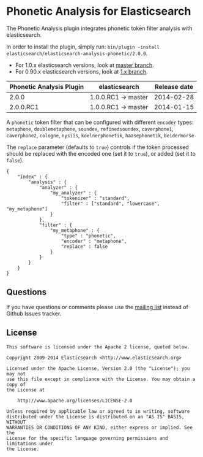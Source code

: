 Phonetic Analysis for Elasticsearch
===================================

The Phonetic Analysis plugin integrates phonetic token filter analysis with elasticsearch.

In order to install the plugin, simply run: `bin/plugin -install elasticsearch/elasticsearch-analysis-phonetic/2.0.0`.

* For 1.0.x elasticsearch versions, look at [master branch](https://github.com/elasticsearch/elasticsearch-analysis-phonetic/tree/master).
* For 0.90.x elasticsearch versions, look at [1.x branch](https://github.com/elasticsearch/elasticsearch-analysis-phonetic/tree/1.x).

|    Phonetic Analysis Plugin   |    elasticsearch    | Release date |
|-------------------------------|---------------------|:------------:|
| 2.0.0                         | 1.0.0.RC1 -> master |  2014-02-28  |
| 2.0.0.RC1                     | 1.0.0.RC1 -> master |  2014-01-15  |


A `phonetic` token filter that can be configured with different `encoder` types: 
`metaphone`, `doublemetaphone`, `soundex`, `refinedsoundex`, 
`caverphone1`, `caverphone2`, `cologne`, `nysiis`,
`koelnerphonetik`, `haasephonetik`, `beidermorse`

The `replace` parameter (defaults to `true`) controls if the token processed 
should be replaced with the encoded one (set it to `true`), or added (set it to `false`).

    {
        "index" : {
            "analysis" : {
                "analyzer" : {
                    "my_analyzer" : {
                        "tokenizer" : "standard",
                        "filter" : ["standard", "lowercase", "my_metaphone"]
                    }
                },
                "filter" : {
                    "my_metaphone" : {
                        "type" : "phonetic",
                        "encoder" : "metaphone",
                        "replace" : false
                    }
                }
            }
        }
    }

Questions
---------

If you have questions or comments please use the [mailing list](https://groups.google.com/group/elasticsearch) instead
of Github Issues tracker.

License
-------

    This software is licensed under the Apache 2 license, quoted below.

    Copyright 2009-2014 Elasticsearch <http://www.elasticsearch.org>

    Licensed under the Apache License, Version 2.0 (the "License"); you may not
    use this file except in compliance with the License. You may obtain a copy of
    the License at

        http://www.apache.org/licenses/LICENSE-2.0

    Unless required by applicable law or agreed to in writing, software
    distributed under the License is distributed on an "AS IS" BASIS, WITHOUT
    WARRANTIES OR CONDITIONS OF ANY KIND, either express or implied. See the
    License for the specific language governing permissions and limitations under
    the License.
